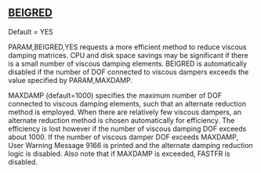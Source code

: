 ## [BEIGRED](https://help.hexagonmi.com/bundle/MSC_Nastran_2022.4/page/Nastran_Combined_Book/qrg/parameters/TOC.BEIGRED.xhtml)

Default = YES

PARAM,BEIGRED,YES requests a more efficient method to reduce viscous damping matrices. CPU and disk space savings may be significant if there is a small number of viscous damping elements. BEIGRED is automatically disabled if the number of DOF connected to viscous dampers exceeds the value specified by PARAM,MAXDAMP.

MAXDAMP (default=1000) specifies the maximum number of DOF connected to viscous damping elements, such that an alternate reduction method is employed. When there are relatively few viscous dampers, an alternate reduction method is chosen automatically for efficiency. The efficiency is lost however if the number of viscous damping DOF exceeds about 1000. If the number of viscous damper DOF exceeds MAXDAMP, User Warning Message 9166 is printed and the alternate damping reduction logic is disabled. Also note that if MAXDAMP is exceeded, FASTFR is disabled.

